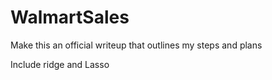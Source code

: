 # WalmartSales

Make this an official writeup that outlines my steps and plans



Include ridge and Lasso 
